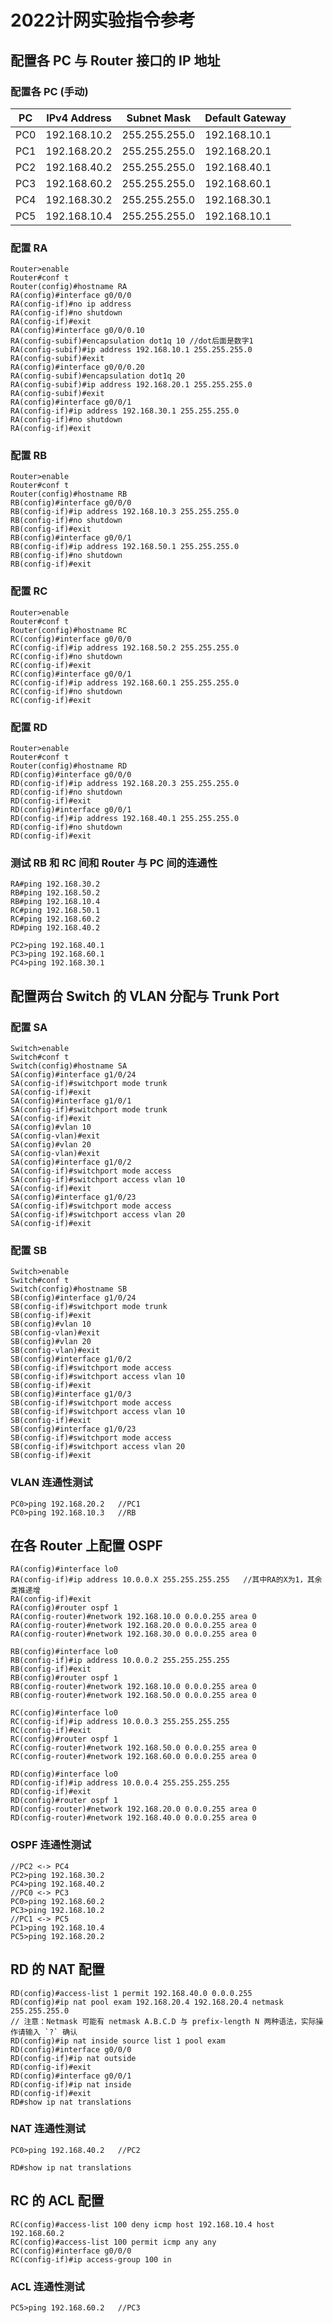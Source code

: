 # 2022计网实验指令参考

## 配置各 PC 与 Router 接口的 IP 地址

### 配置各 PC (手动)

| PC   | IPv4 Address | Subnet Mask   | Default Gateway |
| ---- | ------------ | ------------- | --------------- |
| PC0  | 192.168.10.2 | 255.255.255.0 | 192.168.10.1    |
| PC1  | 192.168.20.2 | 255.255.255.0 | 192.168.20.1    |
| PC2  | 192.168.40.2 | 255.255.255.0 | 192.168.40.1    |
| PC3  | 192.168.60.2 | 255.255.255.0 | 192.168.60.1    |
| PC4  | 192.168.30.2 | 255.255.255.0 | 192.168.30.1    |
| PC5  | 192.168.10.4 | 255.255.255.0 | 192.168.10.1    |



### 配置 RA

```
Router>enable
Router#conf t
Router(config)#hostname RA
RA(config)#interface g0/0/0
RA(config-if)#no ip address
RA(config-if)#no shutdown
RA(config-if)#exit
RA(config)#interface g0/0/0.10
RA(config-subif)#encapsulation dot1q 10	//dot后面是数字1
RA(config-subif)#ip address 192.168.10.1 255.255.255.0
RA(config-subif)#exit
RA(config)#interface g0/0/0.20
RA(config-subif)#encapsulation dot1q 20
RA(config-subif)#ip address 192.168.20.1 255.255.255.0
RA(config-subif)#exit
RA(config)#interface g0/0/1
RA(config-if)#ip address 192.168.30.1 255.255.255.0
RA(config-if)#no shutdown
RA(config-if)#exit
```



### 配置 RB

```
Router>enable
Router#conf t
Router(config)#hostname RB
RB(config)#interface g0/0/0
RB(config-if)#ip address 192.168.10.3 255.255.255.0
RB(config-if)#no shutdown
RB(config-if)#exit
RB(config)#interface g0/0/1
RB(config-if)#ip address 192.168.50.1 255.255.255.0
RB(config-if)#no shutdown
RB(config-if)#exit
```



### 配置 RC

```
Router>enable
Router#conf t
Router(config)#hostname RC
RC(config)#interface g0/0/0
RC(config-if)#ip address 192.168.50.2 255.255.255.0
RC(config-if)#no shutdown
RC(config-if)#exit
RC(config)#interface g0/0/1
RC(config-if)#ip address 192.168.60.1 255.255.255.0
RC(config-if)#no shutdown
RC(config-if)#exit
```



### 配置 RD

```
Router>enable
Router#conf t
Router(config)#hostname RD
RD(config)#interface g0/0/0
RD(config-if)#ip address 192.168.20.3 255.255.255.0
RD(config-if)#no shutdown
RD(config-if)#exit
RD(config)#interface g0/0/1
RD(config-if)#ip address 192.168.40.1 255.255.255.0
RD(config-if)#no shutdown
RD(config-if)#exit
```



### 测试 RB 和 RC 间和 Router 与 PC 间的连通性

```
RA#ping 192.168.30.2 
RB#ping 192.168.50.2
RB#ping 192.168.10.4
RC#ping 192.168.50.1
RC#ping 192.168.60.2
RD#ping 192.168.40.2

PC2>ping 192.168.40.1
PC3>ping 192.168.60.1
PC4>ping 192.168.30.1
```



## 配置两台 Switch 的 VLAN 分配与 Trunk Port

### 配置 SA

```
Switch>enable
Switch#conf t
Switch(config)#hostname SA
SA(config)#interface g1/0/24
SA(config-if)#switchport mode trunk
SA(config-if)#exit
SA(config)#interface g1/0/1
SA(config-if)#switchport mode trunk
SA(config-if)#exit
SA(config)#vlan 10
SA(config-vlan)#exit
SA(config)#vlan 20
SA(config-vlan)#exit
SA(config)#interface g1/0/2
SA(config-if)#switchport mode access
SA(config-if)#switchport access vlan 10
SA(config-if)#exit
SA(config)#interface g1/0/23
SA(config-if)#switchport mode access
SA(config-if)#switchport access vlan 20
SA(config-if)#exit
```



### 配置 SB

```
Switch>enable
Switch#conf t
Switch(config)#hostname SB
SB(config)#interface g1/0/24
SB(config-if)#switchport mode trunk
SB(config-if)#exit
SB(config)#vlan 10
SB(config-vlan)#exit
SB(config)#vlan 20
SB(config-vlan)#exit
SB(config)#interface g1/0/2
SB(config-if)#switchport mode access
SB(config-if)#switchport access vlan 10
SB(config-if)#exit
SB(config)#interface g1/0/3
SB(config-if)#switchport mode access
SB(config-if)#switchport access vlan 10
SB(config-if)#exit
SB(config)#interface g1/0/23
SB(config-if)#switchport mode access
SB(config-if)#switchport access vlan 20
SB(config-if)#exit
```



### VLAN 连通性测试

```
PC0>ping 192.168.20.2	//PC1
PC0>ping 192.168.10.3	//RB
```



## 在各 Router 上配置 OSPF

```
RA(config)#interface lo0
RA(config-if)#ip address 10.0.0.X 255.255.255.255	//其中RA的X为1，其余类推递增
RA(config-if)#exit
RA(config)#router ospf 1
RA(config-router)#network 192.168.10.0 0.0.0.255 area 0
RA(config-router)#network 192.168.20.0 0.0.0.255 area 0
RA(config-router)#network 192.168.30.0 0.0.0.255 area 0

RB(config)#interface lo0
RB(config-if)#ip address 10.0.0.2 255.255.255.255
RB(config-if)#exit
RB(config)#router ospf 1
RB(config-router)#network 192.168.10.0 0.0.0.255 area 0
RB(config-router)#network 192.168.50.0 0.0.0.255 area 0

RC(config)#interface lo0
RC(config-if)#ip address 10.0.0.3 255.255.255.255
RC(config-if)#exit
RC(config)#router ospf 1
RC(config-router)#network 192.168.50.0 0.0.0.255 area 0
RC(config-router)#network 192.168.60.0 0.0.0.255 area 0

RD(config)#interface lo0
RD(config-if)#ip address 10.0.0.4 255.255.255.255
RD(config-if)#exit
RD(config)#router ospf 1
RD(config-router)#network 192.168.20.0 0.0.0.255 area 0
RD(config-router)#network 192.168.40.0 0.0.0.255 area 0
```



### OSPF 连通性测试

```
//PC2 <-> PC4
PC2>ping 192.168.30.2
PC4>ping 192.168.40.2
//PC0 <-> PC3
PC0>ping 192.168.60.2
PC3>ping 192.168.10.2	
//PC1 <-> PC5
PC1>ping 192.168.10.4	
PC5>ping 192.168.20.2
```



## RD 的 NAT 配置

```
RD(config)#access-list 1 permit 192.168.40.0 0.0.0.255
RD(config)#ip nat pool exam 192.168.20.4 192.168.20.4 netmask 255.255.255.0
// 注意：Netmask 可能有 netmask A.B.C.D 与 prefix-length N 两种语法，实际操作请输入 `?` 确认
RD(config)#ip nat inside source list 1 pool exam
RD(config)#interface g0/0/0
RD(config-if)#ip nat outside
RD(config-if)#exit
RD(config)#interface g0/0/1
RD(config-if)#ip nat inside
RD(config-if)#exit
RD#show ip nat translations
```



### NAT 连通性测试

```
PC0>ping 192.168.40.2	//PC2

RD#show ip nat translations
```



## RC 的 ACL 配置

```
RC(config)#access-list 100 deny icmp host 192.168.10.4 host 192.168.60.2
RC(config)#access-list 100 permit icmp any any
RC(config)#interface g0/0/0
RC(config-if)#ip access-group 100 in
```



### ACL 连通性测试

```
PC5>ping 192.168.60.2	//PC3
```

